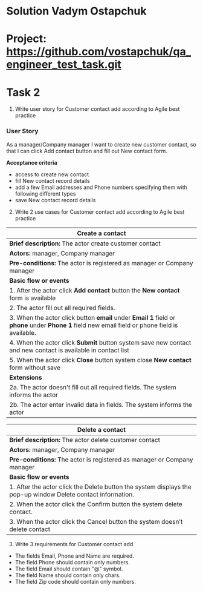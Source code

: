 # Solution Vadym Ostapchuk 

# Project: https://github.com/vostapchuk/qa_engineer_test_task.git

Task 2
==================
1. Write user story for Customer contact add according to Agile best practice

### User Story

As a manager/Company manager I want to create new customer contact, 
so that I can click Add contact button and fill out New contact form.

**Acceptance criteria**

* access to create new contact
* fill New contact record details
* add a few Email addresses and Phone numbers specifying them with following 
different types
* save New contact record details

2. Write 2 use cases for Customer contact add according to Agile best practice

|Create a contact|
|------------|
|**Brief description:** The actor create customer contact|
|**Actors:** manager, Company manager|
|**Pre-conditions:** The actor is registered as manager or Company manager|
|**Basic flow or events**|
|1. After the actor click **Add contact** button the **New contact** form is available|
|2. The actor fill out all required fields.|
|3. When the actor click button **email** under **Email 1** field or **phone** under **Phone 1** field new email field or phone field is available.|
|4. When the actor click **Submit** button system save new contact and new contact is available in contact list|
|5. When the actor click **Close** button system close **New contact** form without save|
|**Extensions**|
|2a. The actor doesn't fill out all required fields. The system informs the actor|
|2b. The actor enter invalid data in fields. The system informs the actor|

|Delete a contact|
|-------------|
|**Brief description:** The actor delete customer contact|
|**Actors:** manager, Company manager|
|**Pre-conditions:** The actor is registered as manager or Company manager|
|**Basic flow or events**|
|1. After the actor click the Delete button the system displays the pop-up window Delete contact information.|
|2. When the actor click the Confirm button the system delete contact.|
|3. When the actor click the Cancel button the system doesn’t delete contact|

3. Write 3 requirements for Customer contact add

* The fields Email, Phone and Name are required.
* The field Phone should contain only numbers.
* The field Email should contain "@" symbol.
* The field Name should contain only chars.
* The field Zip code should contain only numbers.
